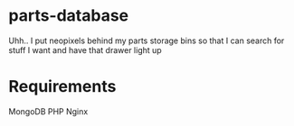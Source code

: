 # parts-database
Uhh.. I put neopixels behind my parts storage bins so that I can search for stuff I want and have that drawer light up


# Requirements

MongoDB
PHP
Nginx
